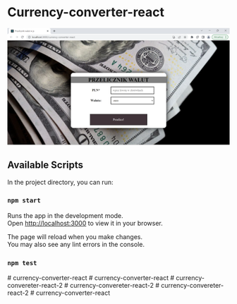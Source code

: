 # Currency-converter-react

![Marta-currency-convereter-react](https://github.com/martaCharlie/currency-converter-react/blob/main/public/Zrzut%20ekranu%202023-04-21%20.png?raw=true)

## Available Scripts

In the project directory, you can run:

### `npm start`

Runs the app in the development mode.\
Open [http://localhost:3000](http://localhost:3000) to view it in your browser.

The page will reload when you make changes.\
You may also see any lint errors in the console.

### `npm test`

#   c u r r e n c y - c o n v e r t e r - r e a c t 
 
 #   c u r r e n c y - c o n v e r t e r - r e a c t 
 
 #   c u r r e n c y - c o n v e r e t e r - r e a c t - 2 
 
 #   c u r r e n c y - c o n v e r e t e r - r e a c t - 2 
 
 #   c u r r e n c y - c o n v e r e t e r - r e a c t - 2 
 
 #   c u r r e n c y - c o n v e r t e r - r e a c t 
 
 
